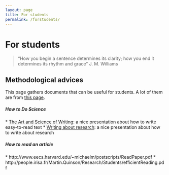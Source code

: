 ```yaml
---
layout: page
title: For students
permalink: /forstudents/
---
```


# For students 

> “How you begin a sentence determines its clarity;
how you end it determines its rhythm and grace” J. M. Williams



##  Methodological advices

This page gathers documents that can be useful for students. A lot of them are from <a href="http://people.irisa.fr/Martin.Quinson/Research/Students/Methodo">this page</a>.
 
<h5>How to Do Science</h5>
<td markdown="1">
* <a href="{{site.baseurl}}/resources/ScientificWriting.pdf" target="_blank">The Art and Science of Writing</a>: a nice presentation about how to write easy-to-read text 
* <a href="{{site.baseurl}}/resources/ics690_writing.pdf" target="_blank">Writing about research</a>: a nice presentation about how to write about research 

<h5>How to read an article</h5>
<td markdown="1">
* http://www.eecs.harvard.edu/~michaelm/postscripts/ReadPaper.pdf
* http://people.irisa.fr/Martin.Quinson/Research/Students/efficientReading.pdf


